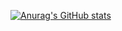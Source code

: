 [![Anurag's GitHub stats](https://github-readme-stats.vercel.app/api?username=struchkov)](https://github.com/anuraghazra/github-readme-stats)
